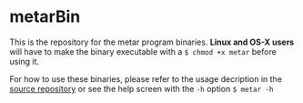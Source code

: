# metarBin
This is the repository for the metar program binaries. **Linux and OS-X users** will have to make the binary executable with a `$ chmod +x metar` before using it.

For how to use these binaries, please refer to the usage decription in the [source repository](https://github.com/esperlu/metar) or see the help screen with the `-h` option `$ metar -h`
